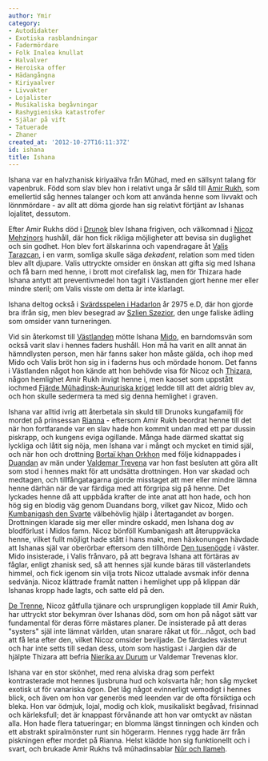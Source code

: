 ```yaml
---
author: Ymir
category:
- Autodidakter
- Exotiska rasblandningar
- Fadermördare
- Folk Inalea knullat
- Halvalver
- Heroiska offer
- Hädangångna
- Kiriyaalver
- Livvakter
- Lojalister
- Musikaliska begåvningar
- Rashygieniska katastrofer
- Själar på vift
- Tatuerade
- Zhaner
created_at: '2012-10-27T16:11:37Z'
id: ishana
title: Ishana
---
```

Ishana var en halvzhanisk kiriyaälva från Mûhad, med en sällsynt talang för vapenbruk. Född som slav blev hon i relativt unga år såld till [Amir Rukh], som emellertid såg hennes talanger och kom att använda henne som livvakt och lönnmördare - av allt att döma gjorde han sig relativt förtjänt av Ishanas lojalitet, dessutom.

Efter Amir Rukhs död i [Drunok] blev Ishana frigiven, och välkomnad i [Nicoz Mehzinors] hushåll, där hon fick rikliga möjligheter att bevisa sin duglighet och sin godhet. Hon blev fort älskarinna och vapendragare åt [Valis Tarazcan], i en varm, somliga skulle säga *dekadent*, relation som med tiden blev allt djupare. Valis uttryckte omsider en önskan att gifta sig med Ishana och få barn med henne, i brott mot cirefalisk lag, men för Thizara hade Ishana antytt att preventivmedel hon tagit i Västlanden gjort henne mer eller mindre steril; om Valis visste om detta är inte klarlagt.

Ishana deltog också i [Svärdsspelen i Hadarlon] år 2975 e.D, där hon gjorde bra ifrån sig, men blev besegrad av [Szlien Szezior], den unge faliske ädling som omsider vann turneringen.

Vid sin återkomst till [Västlanden] mötte Ishana [Mido], en barndomsvän som också varit slav i hennes faders hushåll. Hon må ha varit en allt annat än hämndlysten person, men här fanns saker hon måste gälda, och ihop med Mido och Valis bröt hon sig in i faderns hus och mördade honom. Det fanns i Västlanden något hon kände att hon behövde visa för Nicoz och [Thizara], någon hemlighet Amir Rukh invigt henne i, men kaoset som uppstått iochmed [Fjärde Mûhadinsk-Aunuriska kriget] ledde till att det aldrig blev av, och hon skulle sedermera ta med sig denna hemlighet i graven.

Ishana var alltid ivrig att återbetala sin skuld till Drunoks kungafamilj för mordet på prinsessan [Rianna] - eftersom Amir Rukh beordrat henne till det när hon fortfarande var en slav hade hon kommit undan med ett par dussin piskrapp, och kungens eviga ogillande. Många hade därmed skattat sig lyckliga och låtit sig nöja, men Ishana var i mångt och mycket en timid själ, och när hon och drottning [Bortaï khan Orkhon] med följe kidnappades i [Duandan] av män under [Valdemar Trevena] var hon fast besluten att göra allt som stod i hennes makt för att undsätta drottningen. Hon var skadad och medtagen, och tillfångatagarna gjorde misstaget att mer eller mindre lämna henne därhän när de var färdiga med att förgripa sig på henne. Det lyckades henne då att uppbåda krafter de inte anat att hon hade, och hon hög sig en blodig väg genom Duandans borg, vilket gav Nicoz, Mido och [Kumbanigash den Svarte] välbehövlig hjälp i återtagandet av borgen. Drottningen klarade sig mer eller mindre oskadd, men Ishana dog av blodförlust i Midos famn. Nicoz bönföll Kumbanigash att återuppväcka henne, vilket fullt möjligt hade stått i hans makt, men häxkonungen hävdade att Ishanas själ var oberörbar eftersom den tillhörde [Den tusenögde] i väster. Mido insisterade, i Valis frånvaro, på att begrava Ishana att förtäras av fåglar, enligt zhanisk sed, så att hennes själ kunde bäras till västerlandets himmel, och fick igenom sin vilja trots Nicoz uttalade avsmak inför denna sedvänja. Nicoz klättrade framåt natten i hemlighet upp på klippan där Ishanas kropp hade lagts, och satte eld på den.

[De Trenne], Nicoz gåtfulla tjänare och ursprungligen kopplade till Amir Rukh, har uttryckt stor bekymran över Ishanas död, som om hon på något sätt var fundamental för deras förre mästares planer. De insisterade på att deras "systers" själ inte lämnat världen, utan snarare råkat ut för...något, och bad att få leta efter den, vilket Nicoz omsider beviljade. De färdades västerut och har inte setts till sedan dess, utom som hastigast i Jargien där de hjälpte Thizara att befria [Nierika av Durum] ur Valdemar Trevenas klor.

Ishana var en stor skönhet, med rena alviska drag som perfekt kontrasterade mot hennes ljusbruna hud och kolsvarta hår; hon såg mycket exotisk ut för vanariska ögon. Det låg något evinnerligt vemodigt i hennes blick, och även om hon var generös med leenden var de ofta försiktiga och bleka. Hon var ödmjuk, lojal, modig och klok, musikaliskt begåvad, frisinnad och kärleksfull; det är knappast förvånande att hon var omtyckt av nästan alla. Hon hade flera tatueringar; en blomma längst tinningen och kinden och ett abstrakt spiralmönster runt sin högerarm. Hennes rygg hade ärr från piskningen efter mordet på Rianna. Helst klädde hon sig funktionellt och i svart, och brukade Amir Rukhs två mûhadinsablar [Nûr och Ilameh].

  [Amir Rukh]: Amir_Rukh
  [Drunok]: Drunok
  [Nicoz Mehzinors]: Nicoz_Mehzinor
  [Valis Tarazcan]: Valis_Tarazcan
  [Svärdsspelen i Hadarlon]: Svärdsspelen_i_Hadarlon
  [Szlien Szezior]: Szlien_Szezior
  [Västlanden]: Västlanden
  [Mido]: Mido
  [Thizara]: Thizara
  [Fjärde Mûhadinsk-Aunuriska kriget]: Fjärde_Mûhadinsk-Aunuriska_kriget
  [Rianna]: Rianna_av_Drunok
  [Bortaï khan Orkhon]: Bortaï_khan_Orkhon
  [Duandan]: Duandan
  [Valdemar Trevena]: Valdemar_Trevena
  [Kumbanigash den Svarte]: Kumbanigash_den_Svarte
  [Den tusenögde]: Den_tusenögde
  [De Trenne]: De_Trenne
  [Nierika av Durum]: Nierika_av_Durum
  [Nûr och Ilameh]: Nûr_och_Ilameh